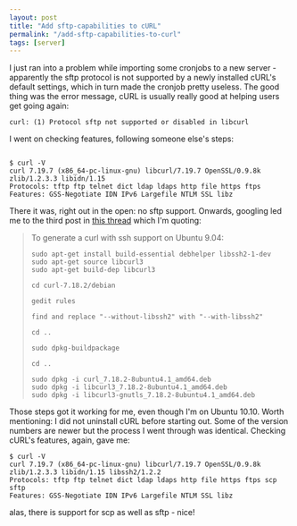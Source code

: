 ```yaml
---
layout: post
title: "Add sftp-capabilities to cURL"
permalink: "/add-sftp-capabilities-to-curl"
tags: [server]
---
```


I just ran into a problem while importing some cronjobs to a new server - apparently the sftp protocol is not supported by a newly installed cURL's default settings, which in turn made the cronjob pretty useless. The good thing was the error message, cURL is usually really good at helping users get going again:

<pre><code lang=""bash"">curl: (1) Protocol sftp not supported or disabled in libcurl</code></pre>

I went on checking features, following someone else's steps:

<pre><code lang=""bash"">
$ curl -V
curl 7.19.7 (x86_64-pc-linux-gnu) libcurl/7.19.7 OpenSSL/0.9.8k zlib/1.2.3.3 libidn/1.15
Protocols: tftp ftp telnet dict ldap ldaps http file https ftps
Features: GSS-Negotiate IDN IPv6 Largefile NTLM SSL libz
</code></pre>

There it was, right out in the open: no sftp support. Onwards, googling led me to the third post in <a href="https://bugs.launchpad.net/ubuntu/+source/curl/+bug/311029">this thread</a> which I'm quoting:
<blockquote>To generate a curl with ssh support on Ubuntu 9.04:

<pre><code lang=""bash"">sudo apt-get install build-essential debhelper libssh2-1-dev
sudo apt-get source libcurl3
sudo apt-get build-dep libcurl3

cd curl-7.18.2/debian

gedit rules

find and replace "--without-libssh2" with "--with-libssh2"

cd ..

sudo dpkg-buildpackage

cd ..

sudo dpkg -i curl_7.18.2-8ubuntu4.1_amd64.deb
sudo dpkg -i libcurl3_7.18.2-8ubuntu4.1_amd64.deb
sudo dpkg -i libcurl3-gnutls_7.18.2-8ubuntu4.1_amd64.deb</code></pre></blockquote>
Those steps got it working for me, even though I'm on Ubuntu 10.10. Worth mentioning: I did not uninstall cURL before starting out. Some of the version numbers are newer but the process I went through was identical. Checking cURL's features, again, gave me:

<pre><code lang=""bash"">$ curl -V
curl 7.19.7 (x86_64-pc-linux-gnu) libcurl/7.19.7 OpenSSL/0.9.8k zlib/1.2.3.3 libidn/1.15 libssh2/1.2.2
Protocols: tftp ftp telnet dict ldap ldaps http file https ftps scp sftp
Features: GSS-Negotiate IDN IPv6 Largefile NTLM SSL libz</code></pre>

alas, there is support for scp as well as sftp - nice!
